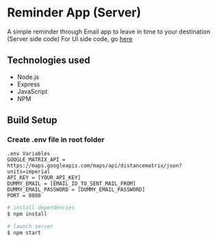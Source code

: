 # Reminder App (Server)
A simple reminder through Email app to leave in time to your destination (Server side code)
For UI side code, go [here](https://github.com/shubhammxv/reminder-app-front)

## Technologies used

- Node.js
- Express
- JavaScript
- NPM

## Build Setup

### Create .env file in root folder
```
.env Variables
GOOGLE_MATRIX_API = https://maps.googleapis.com/maps/api/distancematrix/json?units=imperial
API_KEY = [YOUR_API_KEY]
DUMMY_EMAIL = [EMAIL_ID_TO_SENT_MAIL_FROM]
DUMMY_EMAIL_PASSWORD = [DUMMY_EMAIL_PASSWORD]
PORT = 8080

```

``` bash
# install dependencies
$ npm install

# launch server
$ npm start
```
